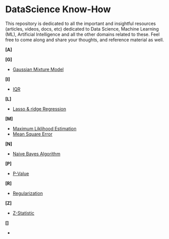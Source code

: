 # DataScience Know-How
This repository is dedicated to all the important and insightful resources (articles, videos, docs, etc) dedicated to Data Science, Machine Learning (ML), Artificial Intelligence and all the other domains related to these. Feel free to come along and share your thoughts, and reference material as well.

**[A]**

**[G]**
  - [Gaussian Mixture Model](https://towardsdatascience.com/gaussian-mixture-models-explained-6986aaf5a95)

**[I]**
  - [IQR](https://www.statisticshowto.com/probability-and-statistics/interquartile-range/)

**[L]**
  - [Lasso & ridge Regression](https://www.datacamp.com/tutorial/tutorial-lasso-ridge-regression)
  
**[M]**
  - [Maximum Liklihood Estimation](https://bit.ly/3JFHxGt)
  - [Mean Square Error](https://bit.ly/3wSjYmj)

**[N]**
  - [Naive Bayes Algorithm](https://www.kdnuggets.com/2020/06/naive-bayes-algorithm-everything.html)

**[P]**
  - [P-Value](https://www.statisticshowto.com/probability-and-statistics/statistics-definitions/p-value/)

**[R]**
  - [Regularization](https://www.statisticshowto.com/regularization/)
  
**[Z]**
  - [Z-Statistic](https://www.statisticshowto.com/probability-and-statistics/z-score/)



**[]**
  - []()
